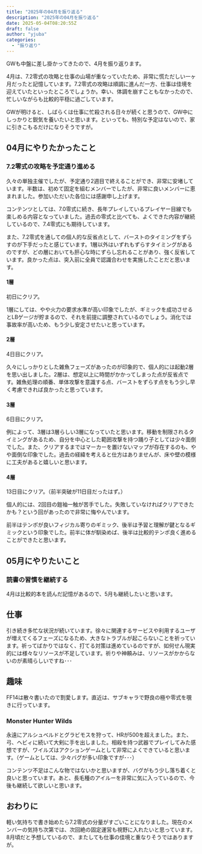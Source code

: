 ```yaml
---
title: "2025年の04月を振り返る"
description: "2025年の04月を振り返る"
date: 2025-05-04T08:20:55Z
draft: false
author: "yjuba"
categories:
  - "振り返り"
---
```


GWも中盤に差し掛かってきたので、4月を振り返ります。

4月は、7.2零式の攻略と仕事の山場が重なっていたため、非常に慌ただしい一ヶ月だったと記憶しています。7.2零式の攻略は順調に進んだ一方、仕事は佳境を迎えていたといったところでしょうか。幸い、体調を崩すこともなかったので、忙しいながらも比較的平穏に過ごしています。

GWが明けると、しばらくは仕事に忙殺される日々が続くと思うので、GW中にしっかりと鋭気を養いたいと思います。といっても、特別な予定はないので、家に引きこもるだけになりそうですが。

## 04月にやりたかったこと

### 7.2零式の攻略を予定通り進める
久々の単独主催でしたが、予定通り2週目で終えることができ、非常に安堵しています。半数は、初めて固定を組むメンバーでしたが、非常に良いメンバーに恵まれました。参加いただいた各位には感謝申し上げます。

コンテンツとしては、7.0零式に続き、長年プレイしているプレイヤー目線でも楽しめる内容となっていました。過去の零式と比べても、よくできた内容が継続しているので、7.4零式にも期待しています。

また、7.2零式を通しての個人的な反省点として、バーストのタイミングをずらすのが下手だったと感じています。1層以外はいずれもずらすタイミングがあるのですが、どの層においても肝心な時にずらし忘れることがあり、強く反省しています。良かった点は、突入前に全員で認識合わせを実施したことだと思います。

#### 1層
初日にクリア。

1層にしては、やや火力の要求水準が高い印象でしたが、ギミックを成功させるとLBゲージが貯まるので、それを前提に調整されているのでしょう。消化では事故率が高いため、もう少し安定させたいと思っています。

#### 2層
4日目にクリア。

久々にしっかりとした雑魚フェーズがあったのが印象的で、個人的には起動2層を思い出しました。2層は、想定以上に時間がかかってしまった点が反省点です。雑魚処理の順番、単体攻撃を意識する点、バーストをずらす点をもう少し早く考慮できれば良かったと思っています。

#### 3層
6日目にクリア。

例によって、3層は3層らしい3層になっていたと思います。移動を制限されるタイミングがあるため、自分を中心とした範囲攻撃を持つ踊り子としては少々面倒でした。また、クリアするまではマーカーを置けないマップが存在するのも、やや面倒な印象でした。過去の経緯を考えると仕方はありませんが、床や壁の模様に工夫があると嬉しいと思います。

#### 4層
13日目にクリア。（前半突破が11日目だったはず。）

個人的には、2回目の鎧袖一触が苦手でした。失敗していなければクリアできたかも？という回があったので非常に悔やんでいます。

前半はテンポが良いフィジカル寄りのギミック、後半は予習と理解が鍵となるギミックという印象でした。前半に体が馴染めば、後半は比較的テンポ良く進めることができたと思います。

## 05月にやりたいこと

### 読書の習慣を継続する
4月は比較的本を読んだ記憶があるので、5月も継続したいと思います。

## 仕事
引き続き多忙な状況が続いています。徐々に関連するサービスや利用するユーザが増えてくるフェーズになるため、大きなトラブルが起こらないことを祈っています。祈ってばかりではなく、打てる対策は進めているのですが、如何せん現実的には様々なリソースが不足しています。祈りや神頼みは、リソースがかからないのが素晴らしいですね･･･

## 趣味
FF14は散々書いたので割愛します。直近は、サブキャラで野良の極や零式を覗きに行っています。

### Monster Hunter Wilds
永遠にアルシュベルドとグラビモスを狩って、HRが500を超えました。また、弓、ヘビィに続いて大剣に手を出しました。相殺を持つ武器でプレイしてみた感想ですが、ワイルズはアクションゲームとして非常によくできていると思います。（ゲームとしては、少々バグが多い印象ですが･･･）

コンテンツ不足はこんな物ではないかと思いますが、バグがもう少し落ち着くと良いと思っています。あと、長毛種のアイルーを非常に気に入っているので、今後も継続して欲しいと思います。

## おわりに
軽い気持ちで書き始めたら7.2零式の分量がすごいことになりました。現在のメンバーの気持ち次第では、次回絶の固定運営も視野に入れたいと思っています。8月頃だと予想しているので、またしても仕事の佳境と重なりそうではありますが。
